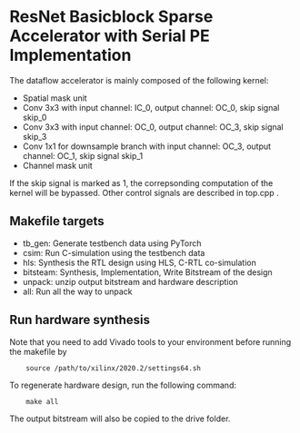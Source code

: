 # ResNet Basicblock Sparse Accelerator with Serial PE Implementation

The dataflow accelerator is mainly composed of the following kernel:
- Spatial mask unit
- Conv 3x3 with input channel: IC_0, output channel: OC_0, skip signal skip_0
- Conv 3x3 with input channel: OC_0, output channel: OC_3, skip signal skip_3
- Conv 1x1 for downsample branch with input channel: OC_3, output channel: OC_1, skip signal skip_1
- Channel mask unit

If the skip signal is marked as 1, the correpsonding computation of the kernel will be bypassed. 
Other control signals are described in top.cpp . 

## Makefile targets
- tb_gen: Generate testbench data using PyTorch
- csim: Run C-simulation using the testbench data
- hls: Synthesis the RTL design using HLS, C-RTL co-simulation
- bitsteam: Synthesis, Implementation, Write Bitstream of the design
- unpack: unzip output bitstream and hardware description
- all: Run all the way to unpack

## Run hardware synthesis
Note that you need to add Vivado tools to your environment before running the makefile by
```
    source /path/to/xilinx/2020.2/settings64.sh
```

To regenerate hardware design, run the following command:
```
    make all
```
The output bitstream will also be copied to the drive folder. 
